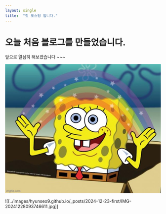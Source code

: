 ```yaml
---
layout: single
title:  "첫 포스팅 입니다."
---
```



# 오늘 처음 블로그를 만들었습니다.

앞으로 열심히 해보겠습니다 ~~~

![9ewcwv](../images/2024-12-23-first/9ewcwv.jpg)

![[../images/hyunseo9.github.io/_posts/2024-12-23-first/IMG-20241228093746611.jpg]]